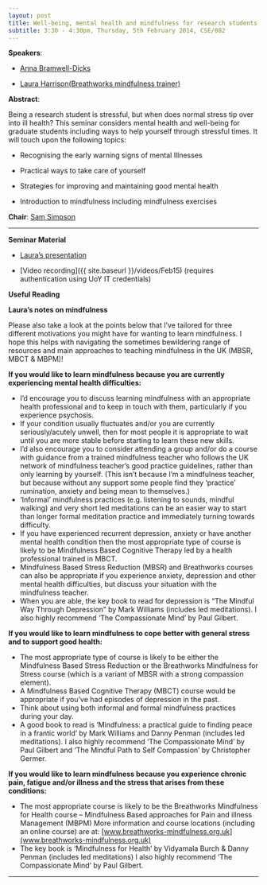 ```yaml
---
layout: post
title: Well-being, mental health and mindfulness for research students
subtitle: 3:30 - 4:30pm, Thursday, 5th February 2014, CSE/082
---
```



**Speakers**:

- [Anna Bramwell-Dicks](http://www-users.cs.york.ac.uk/~annab/)

- [Laura Harrison(Breathworks mindfulness trainer)](https://uk.linkedin.com/pub/laura-harrison/23/680/93b)


**Abstract**:

Being a research student is stressful, but when does normal stress tip over into ill health? This seminar considers mental health and well-being for graduate students including ways to help yourself through stressful times. It will touch upon the following topics:

- Recognising the early warning signs of mental Illnesses

- Practical ways to take care of yourself

- Strategies for improving and maintaining good mental health

- Introduction to mindfulness including mindfulness exercises



**Chair**: [Sam Simpson](http://www-users.cs.york.ac.uk/~ssimpson)


___


**Seminar Material**

- [Laura’s presentation](http://prezi.com/bf1fkmhzlpjo/?utm_campaign=share&utm_medium=copy&rc=ex0share)

- [Video recording]({{ site.baseurl }}/videos/Feb15) (requires authentication using UoY IT credentials)


**Useful Reading**

**Laura’s notes on mindfulness**
   
Please also take a look at the points below that I’ve tailored for three different motivations you might have for wanting to learn mindfulness. I hope this helps with navigating the sometimes bewildering range of resources and main approaches to teaching mindfulness in the UK (MBSR, MBCT & MBPM)!


**If you would like to learn mindfulness because you are currently experiencing mental health difficulties:**

- I’d encourage you to discuss learning mindfulness with an appropriate health professional and to keep in touch with them, particularly if you experience psychosis.
- If your condition usually fluctuates and/or you are currently seriously/acutely unwell, then for most people it is appropriate to wait until you are more stable before starting to learn these new skills.
- I’d also encourage you to consider attending a group and/or do a course with guidance from a trained mindfulness teacher who follows the UK network of mindfulness teacher’s good practice guidelines, rather than only learning by yourself. (This isn’t because I’m a mindfulness teacher, but because without any support some people find they ‘practice’ rumination, anxiety and being mean to themselves.)
 - ‘Informal’ mindfulness practices (e.g. listening to sounds, mindful walking) and very short led meditations can be an easier way to start than longer formal meditation practice and immediately turning towards difficulty.
 - If you have experienced recurrent depression, anxiety or have another mental health condition then the most appropriate type of course is likely to be Mindfulness Based Cognitive Therapy led by a health professional trained in MBCT.
 - Mindfulness Based Stress Reduction (MBSR) and Breathworks courses can also be appropriate if you experience anxiety, depression and other mental health difficulties, but discuss your situation with the mindfulness teacher.
 - When you are able, the key book to read for depression is “The Mindful Way Through Depression” by Mark Williams (includes led meditations). I also highly recommend ‘The Compassionate Mind’ by Paul Gilbert.
  

**If you would like to learn mindfulness to cope better with general stress and to support good health:**

- The most appropriate type of course is likely to be either the Mindfulness Based Stress Reduction or the Breathworks Mindfulness for Stress course (which is a variant of MBSR with a strong compassion element).
- A Mindfulness Based Cognitive Therapy (MBCT) course would be appropriate if you’ve had episodes of depression in the past.
- Think about using both informal and formal mindfulness practices during your day.
- A good book to read is ‘Mindfulness: a practical guide to finding peace in a frantic world’ by Mark Williams and Danny Penman (includes led meditations). I also highly recommend ‘The Compassionate Mind’ by Paul Gilbert and ‘The Mindful Path to Self Compassion’ by Christopher Germer.


**If you would like to learn mindfulness because you experience chronic pain, fatigue and/or illness and the stress that arises from these conditions:**

- The most appropriate course is likely to be the Breathworks Mindfulness for Health course – Mindfulness Based approaches for Pain and illness Management (MBPM) More information and course locations (including an online course) are at: [www.breathworks-mindfulness.org.uk](www.breathworks-mindfulness.org.uk)
- The key book is ‘Mindfulness for Health’ by Vidyamala Burch & Danny Penman (includes led meditations) I also highly recommend ‘The Compassionate Mind’ by Paul Gilbert.



___


